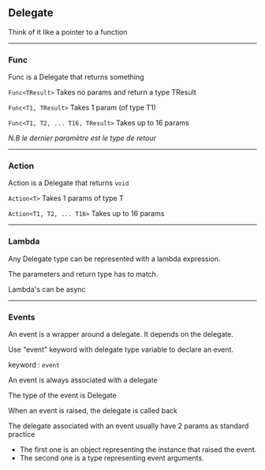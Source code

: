 ## Delegate
Think of it like a pointer to a function

---
### Func 

Func is a Delegate that returns something

```Func<TResult>``` Takes no params and return a type TResult

```Func<T1, TResult>``` Takes 1 param (of type T1)

```Func<T1, T2, ... T16, TResult>``` Takes up to 16 params

*N.B le dernier paramètre est le type de retour*

---
### Action 

Action is a Delegate that returns ```void```

```Action<T>``` Takes 1 params of type T

```Action<T1, T2, ... T16>``` Takes up to 16 params

---
### Lambda
Any Delegate type can be represented with a lambda expression. 

The parameters and return type has to match.


Lambda's can be async

---
### Events
An event is a wrapper around a delegate. It depends on the delegate.

Use "event" keyword with delegate type variable to declare an event.

keyword : ```event```

An event is always associated with a delegate

The type of the event is Delegate

When an event is raised, the delegate is called back

The delegate associated with an event usually have 2 params as standard practice
- The first one is an object representing the instance that raised the event.
- The second one is a type representing event arguments.
